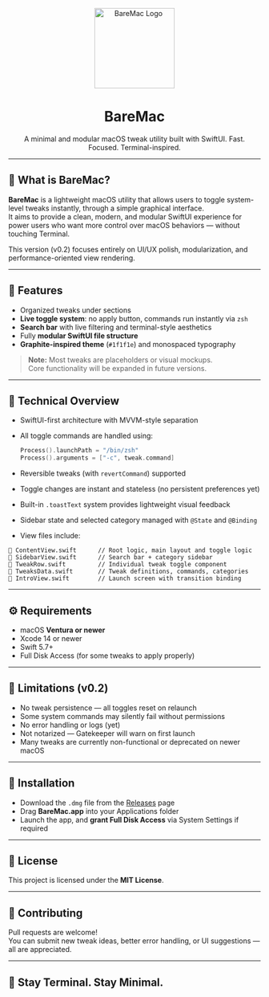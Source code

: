 <p align="center">
  <img src="https://i.imgur.com/oLtk0Cx.png" width="160" alt="BareMac Logo"/>
</p>

<h1 align="center">BareMac</h1>
<p align="center">A minimal and modular macOS tweak utility built with SwiftUI. Fast. Focused. Terminal-inspired.</p>

---

## 🚀 What is BareMac?

**BareMac** is a lightweight macOS utility that allows users to toggle system-level tweaks instantly, through a simple graphical interface.  
It aims to provide a clean, modern, and modular SwiftUI experience for power users who want more control over macOS behaviors — without touching Terminal.

This version (v0.2) focuses entirely on UI/UX polish, modularization, and performance-oriented view rendering.

---

## 🎯 Features

- Organized tweaks under sections
- **Live toggle system**: no apply button, commands run instantly via `zsh`
- **Search bar** with live filtering and terminal-style aesthetics
- Fully **modular SwiftUI file structure**
- **Graphite-inspired theme** (`#1f1f1e`) and monospaced typography

> **Note:** Most tweaks are placeholders or visual mockups.  
> Core functionality will be expanded in future versions.

---

## 🧠 Technical Overview

- SwiftUI-first architecture with MVVM-style separation
- All toggle commands are handled using:
  
  ```swift
  Process().launchPath = "/bin/zsh"
  Process().arguments = ["-c", tweak.command]
  ```

- Reversible tweaks (with `revertCommand`) supported
- Toggle changes are instant and stateless (no persistent preferences yet)
- Built-in `.toastText` system provides lightweight visual feedback
- Sidebar state and selected category managed with `@State` and `@Binding`
- View files include:

```text
🔹 ContentView.swift      // Root logic, main layout and toggle logic
🔹 SidebarView.swift      // Search bar + category sidebar
🔹 TweakRow.swift         // Individual tweak toggle component
🔹 TweaksData.swift       // Tweak definitions, commands, categories
🔹 IntroView.swift        // Launch screen with transition binding
```

---

## ⚙️ Requirements

- macOS **Ventura or newer**
- Xcode 14 or newer
- Swift 5.7+
- Full Disk Access (for some tweaks to apply properly)

---

## 🧪 Limitations (v0.2)

- No tweak persistence — all toggles reset on relaunch
- Some system commands may silently fail without permissions
- No error handling or logs (yet)
- Not notarized — Gatekeeper will warn on first launch
- Many tweaks are currently non-functional or deprecated on newer macOS

---

## 📆 Installation

- Download the `.dmg` file from the [Releases](https://github.com/m3rcha/bare-mac/releases) page
- Drag **BareMac.app** into your Applications folder
- Launch the app, and **grant Full Disk Access** via System Settings if required

---

## 📄 License

This project is licensed under the **MIT License**.  

---

## 💬 Contributing

Pull requests are welcome!  
You can submit new tweak ideas, better error handling, or UI suggestions — all are appreciated.

---

## 🖤 Stay Terminal. Stay Minimal.

